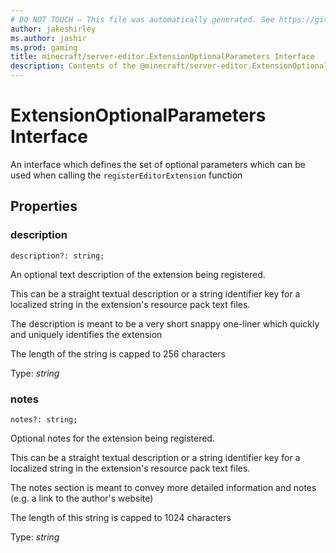 ```yaml
---
# DO NOT TOUCH — This file was automatically generated. See https://github.com/mojang/minecraftapidocsgenerator to modify descriptions, examples, etc.
author: jakeshirley
ms.author: jashir
ms.prod: gaming
title: minecraft/server-editor.ExtensionOptionalParameters Interface
description: Contents of the @minecraft/server-editor.ExtensionOptionalParameters class.
---
```

# ExtensionOptionalParameters Interface

An interface which defines the set of optional parameters which can be used when calling the `registerEditorExtension` function

## Properties

### **description**
`description?: string;`

An optional text description of the extension being registered. 

This can be a straight textual description or a string identifier key for a localized string in the extension's resource pack text files.

The description is meant to be a very short snappy one-liner which quickly and uniquely identifies the extension

The length of the string is capped to 256 characters

Type: *string*

### **notes**
`notes?: string;`

Optional notes for the extension being registered.  

This can be a straight textual description or a string identifier key for a localized string in the extension's resource pack text files.

The notes section is meant to convey more detailed information and notes (e.g. a link to the author's website)

The length of this string is capped to 1024 characters

Type: *string*
